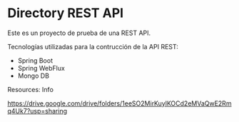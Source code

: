 # Directory REST API
Este es un proyecto de prueba de una REST API.

Tecnologías utilizadas para la contrucción de la API REST:
- Spring Boot
- Spring WebFlux
- Mongo DB

Resources:
Info

https://drive.google.com/drive/folders/1eeSO2MirKuylKOCd2eMVaQwE2Rmq4Uk7?usp=sharing